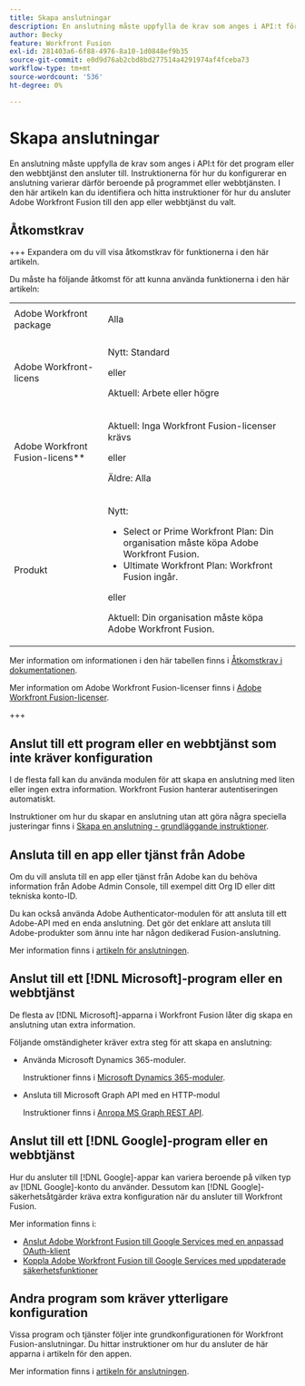 ```yaml
---
title: Skapa anslutningar
description: En anslutning måste uppfylla de krav som anges i API:t för det program eller den webbtjänst den ansluter till. Instruktionerna för hur du konfigurerar en anslutning varierar därför beroende på programmet eller webbtjänsten. I den här artikeln kan du identifiera och hitta instruktioner för hur du ansluter Adobe Workfront Fusion till den app eller webbtjänst du valt.
author: Becky
feature: Workfront Fusion
exl-id: 281403a6-6f88-4976-8a10-1d0848ef9b35
source-git-commit: e0d9d76ab2cbd8bd277514a4291974af4fceba73
workflow-type: tm+mt
source-wordcount: '536'
ht-degree: 0%

---
```


# Skapa anslutningar

En anslutning måste uppfylla de krav som anges i API:t för det program eller den webbtjänst den ansluter till. Instruktionerna för hur du konfigurerar en anslutning varierar därför beroende på programmet eller webbtjänsten. I den här artikeln kan du identifiera och hitta instruktioner för hur du ansluter Adobe Workfront Fusion till den app eller webbtjänst du valt.

## Åtkomstkrav

+++ Expandera om du vill visa åtkomstkrav för funktionerna i den här artikeln.

Du måste ha följande åtkomst för att kunna använda funktionerna i den här artikeln:

<table style="table-layout:auto">
 <col> 
 <col> 
 <tbody> 
  <tr> 
   <td role="rowheader">Adobe Workfront package 
   <td> <p>Alla</p> </td> 
  </tr> 
  <tr data-mc-conditions=""> 
   <td role="rowheader">Adobe Workfront-licens</td> 
   <td> <p>Nytt: Standard</p><p>eller</p><p>Aktuell: Arbete eller högre</p> </td> 
  </tr> 
  <tr> 
   <td role="rowheader">Adobe Workfront Fusion-licens**</td> 
   <td>
   <p>Aktuell: Inga Workfront Fusion-licenser krävs</p>
   <p>eller</p>
   <p>Äldre: Alla </p>
   </td> 
  </tr> 
  <tr> 
   <td role="rowheader">Produkt</td> 
   <td>
   <p>Nytt:</p> <ul><li>Select or Prime Workfront Plan: Din organisation måste köpa Adobe Workfront Fusion.</li><li>Ultimate Workfront Plan: Workfront Fusion ingår.</li></ul>
   <p>eller</p>
   <p>Aktuell: Din organisation måste köpa Adobe Workfront Fusion.</p>
   </td> 
  </tr>
 </tbody> 
</table>

Mer information om informationen i den här tabellen finns i [Åtkomstkrav i dokumentationen](/help/workfront-fusion/references/licenses-and-roles/access-level-requirements-in-documentation.md).

Mer information om Adobe Workfront Fusion-licenser finns i [Adobe Workfront Fusion-licenser](/help/workfront-fusion/set-up-and-manage-workfront-fusion/licensing-operations-overview/license-automation-vs-integration.md).

+++

## Anslut till ett program eller en webbtjänst som inte kräver konfiguration

I de flesta fall kan du använda modulen för att skapa en anslutning med liten eller ingen extra information. Workfront Fusion hanterar autentiseringen automatiskt.

Instruktioner om hur du skapar en anslutning utan att göra några speciella justeringar finns i [Skapa en anslutning - grundläggande instruktioner](/help/workfront-fusion/create-scenarios/connect-to-apps/connect-to-fusion-general.md).

## Ansluta till en app eller tjänst från Adobe

Om du vill ansluta till en app eller tjänst från Adobe kan du behöva information från Adobe Admin Console, till exempel ditt Org ID eller ditt tekniska konto-ID.

Du kan också använda Adobe Authenticator-modulen för att ansluta till ett Adobe-API med en enda anslutning. Det gör det enklare att ansluta till Adobe-produkter som ännu inte har någon dedikerad Fusion-anslutning.

Mer information finns i [artikeln för anslutningen](/help/workfront-fusion/references/apps-and-modules/apps-and-modules-toc.md#connectors-for-adobe-products).

## Anslut till ett [!DNL Microsoft]-program eller en webbtjänst

De flesta av [!DNL Microsoft]-apparna i Workfront Fusion låter dig skapa en anslutning utan extra information.

Följande omständigheter kräver extra steg för att skapa en anslutning:

* Använda Microsoft Dynamics 365-moduler.

  Instruktioner finns i [Microsoft Dynamics 365-moduler](/help/workfront-fusion/references/apps-and-modules/third-party-connectors/microsoft-dynamics-365-modules.md).

* Ansluta till Microsoft Graph API med en HTTP-modul

  Instruktioner finns i [Anropa MS Graph REST API](/help/workfront-fusion/create-scenarios/connect-to-apps/call-the-ms-graph-rest-api.md).

## Anslut till ett [!DNL Google]-program eller en webbtjänst

Hur du ansluter till [!DNL Google]-appar kan variera beroende på vilken typ av [!DNL Google]-konto du använder. Dessutom kan [!DNL Google]-säkerhetsåtgärder kräva extra konfiguration när du ansluter till Workfront Fusion.

Mer information finns i:

* [Anslut Adobe Workfront Fusion till Google Services med en anpassad OAuth-klient](/help/workfront-fusion/create-scenarios/connect-to-apps/connect-fusion-to-google-using-oauth.md)
* [Koppla Adobe Workfront Fusion till Google Services med uppdaterade säkerhetsfunktioner](/help/workfront-fusion/create-scenarios/connect-to-apps/connect-to-google-with-new-security-measures.md)

## Andra program som kräver ytterligare konfiguration

Vissa program och tjänster följer inte grundkonfigurationen för Workfront Fusion-anslutningar. Du hittar instruktioner om hur du ansluter de här apparna i artikeln för den appen.

Mer information finns i [artikeln för anslutningen](/help/workfront-fusion/references/apps-and-modules/apps-and-modules-toc.md#connectors-for-third-party-applications).

